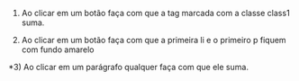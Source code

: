1) Ao clicar em um botão faça com que 
a tag marcada com a classe class1 
suma.

2) Ao clicar em um botão faça com que 
a primeira li e o primeiro p fiquem com
fundo amarelo 

*3) Ao clicar em um parágrafo qualquer
faça com que ele suma.